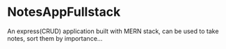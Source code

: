 # NotesAppFullstack
An express(CRUD) application built with MERN stack, can be used to take notes, sort them by importance... 
